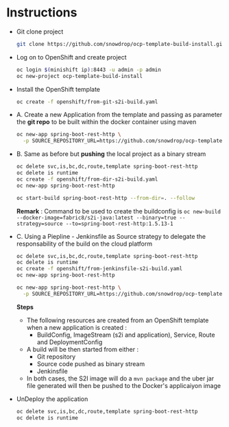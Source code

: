 # Instructions

- Git clone project

  ```bash
  git clone https://github.com/snowdrop/ocp-template-build-install.git && cd ocp-template-build-install
  ```

- Log on to OpenShift and create project

  ```bash
  oc login $(minishift ip):8443 -u admin -p admin
  oc new-project ocp-template-build-install
  ```

- Install the OpenShift template

  ```bash
  oc create -f openshift/from-git-s2i-build.yaml
  ```

- A. Create a new Application from the template and passing as parameter the **git repo** to be built within the docker container using maven

  ```bash
  oc new-app spring-boot-rest-http \
    -p SOURCE_REPOSITORY_URL=https://github.com/snowdrop/ocp-template-build-install.git
  ```

- B. Same as before but **pushing** the local project as a binary stream

  ```bash
  oc delete svc,is,bc,dc,route,template spring-boot-rest-http
  oc delete is runtime
  oc create -f openshift/from-dir-s2i-build.yaml
  oc new-app spring-boot-rest-http
  
  oc start-build spring-boot-rest-http --from-dir=. --follow
  ```

  **Remark** : Command to be used to create the buildconfig is `oc new-build --docker-image=fabric8/s2i-java:latest --binary=true --strategy=source --to=spring-boot-rest-http:1.5.13-1`

- C. Using a Piepline - Jenkinsfile as Source strategy to delegate the responsability of the build on the cloud platform

  ```bash
  oc delete svc,is,bc,dc,route,template spring-boot-rest-http
  oc delete is runtime
  oc create -f openshift/from-jenkinsfile-s2i-build.yaml
  oc new-app spring-boot-rest-http
  
  oc new-app spring-boot-rest-http \
    -p SOURCE_REPOSITORY_URL=https://github.com/snowdrop/ocp-template-build-install.git 
  ```

  **Steps**
  
  - The following resources are created from an OpenShift template when a new application is created :
    - BuildConfig, ImageStream (s2i and application), Service, Route and DeploymentConfig
  - A build will be then started from either :
    - Git repository
    - Source code pushed as binary stream
    - Jenkinsfile
  - In both cases, the S2I image will do a `mvn package` and the uber jar file generated will then be pushed to the Docker's applicaiyon image
  
- UnDeploy the application

  ```bash
  oc delete svc,is,bc,dc,route,template spring-boot-rest-http
  oc delete is runtime
  ```